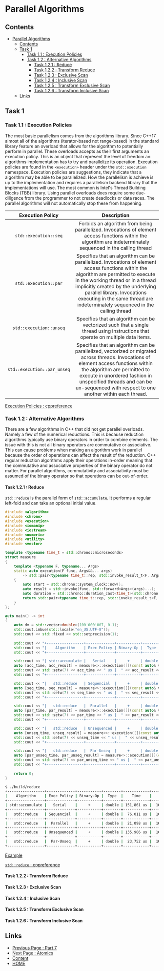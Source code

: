 # Parallel Algorithms

## Contents

- [Parallel Algorithms](#parallel-algorithms)
  - [Contents](#contents)
  - [Task 1](#task-1)
    - [Task 1.1 : Execution Policies](#task-11--execution-policies)
    - [Task 1.2 : Alternative Algorithms](#task-12--alternative-algorithms)
      - [Task 1.2.1 : Reduce](#task-121--reduce)
      - [Task 1.2.2 : Transform Reduce](#task-122--transform-reduce)
      - [Task 1.2.3 : Exclusive Scan](#task-123--exclusive-scan)
      - [Task 1.2.4 : Inclusive Scan](#task-124--inclusive-scan)
      - [Task 1.2.5 : Transform Exclusive Scan](#task-125--transform-exclusive-scan)
      - [Task 1.2.6 : Transform Inclusive Scan](#task-126--transform-inclusive-scan)
  - [Links](#links)

## Task 1

### Task 1.1 : Execution Policies

The most basic parallelism comes from the algorithms library. Since C++17 almost all of the algorithms (iterator-based not range-based) in the standard library feature an overload that allows for the algorithm to potentially perform in parallel. These overloads accepts as their first arguments an execution policy. This is an object that represent the level of freedom an algorithms implementation has to try and parallelize its operation. Execution policies are found in the `<execution>` header under the `std::execution` namespace. Execution policies are suggestions, they indicate that a algorithm may be able to be parallelized. How the parallelism is achieve is up to the implementation and requires a parallelism backend library that the implementations will use. The most common is Intel's Thread Building Blocks (TBB) library. Using parallel overloads does require some due-diligence from the programmer to not create deadlocks or data races. The parallel algorithms will not automatically stop these from happening.

|       Execution Policy      |                                                                                                                                                           Description                                                                                                                                                           |
|:---------------------------:|:-------------------------------------------------------------------------------------------------------------------------------------------------------------------------------------------------------------------------------------------------------------------------------------------------------------------------------:|
|    `std::execution::seq`    |                                                                                  Forbids an algorithm from being parallelized. Invocations of element access functions within the algorithm are indeterminately sequenced in the calling thread                                                                                 |
|    `std::execution::par`    | Specifies that an algorithm can be parallelized. Invocations of element access functions within the algorithm are permitted to execute in the working thread or in a thread implicitly created by the underlying parallel library. Invocations executing in the same thread are indeterminately sequenced in the calling thread |
|   `std::execution::unseq`   |                                                                                                 Specifies that an algorithm can be vectorized such that a single thread using instructions that operate on multiple data items.                                                                                                 |
| `std::execution::par_unseq` |                 Specifies that an algorithm can be parallelized, vectorized or migrated across threads. Invocations of element access functions within the algorithm are permitted to execute in unordered fashion in unspecified threads and can be un-sequenced with respect to one another within each thread.                |

[Execution Policies : cppreference](https://en.cppreference.com/w/cpp/algorithm/execution_policy_tag_t)

### Task 1.2 : Alternative Algorithms

There are a few algorithms in C++ that did not get parallel overloads. Namely a few of the numerical reductions. This is because reduction algorithms typically use binary operators in order to combine elements. The issue with this is not all binary operators are commutative or associative. This can cause problems when making an algorithm work in parallel because the order of operations can affect the result of the reduction. C++ regular reduction algorithms apply their operations in-order meaning that the commutative and associative properties of the binary operator do not matter. For parallel algorithms, commutativity and associativity must be assumed of the binary operator so that operations can be out-of-order.

#### Task 1.2.1 : Reduce

`std::reduce` is the parallel form of `std::accumulate`. It performs a regular left-fold and can take an optional initial value.

```cxx
#include <algorithm>
#include <chrono>
#include <execution>
#include <iomanip>
#include <iostream>
#include <numeric>
#include <utility>
#include <vector>

template <typename time_t = std::chrono::microseconds>
struct measure
{
    template <typename F, typename... Args>
    static auto execution(F func, Args&&... args) 
        -> std::pair<typename time_t::rep, std::invoke_result_t<F, Args...>>
    {
        auto start = std::chrono::system_clock::now();
        auto result = std::invoke(func, std::forward<Args>(args)...);
        auto duration = std::chrono::duration_cast<time_t>(std::chrono::system_clock::now() - start);
        return std::pair<typename time_t::rep, std::invoke_result_t<F, Args...>>{ duration.count(), result };
    }
};

auto main() -> int
{
    auto dv = std::vector<double>(100'000'007, 0.1);
    std::cout.imbue(std::locale("en_US.UTF-8"));
    std::cout << std::fixed << std::setprecision(1);
    
    std::cout << "+-----------------+-------------+-----------+--------+------------+----------------+" << std::endl;
    std::cout << "|    Algorithm    | Exec Policy | Binary-Op |  Type  |    Time    |     Result     |" << std::endl;
    std::cout << "+-----------------+-------------+-----------+--------+------------+----------------+" << std::endl;

    std::cout << "| std::accumulate |   Serial    |     +     | double | ";
    auto [acc_time, acc_result] = measure<>::execution([](const auto& v){ return std::accumulate(v.begin(), v.end(), 0.0); }, dv);
    std::cout << std::setw(7) << acc_time << " us |  " << acc_result << "  |" << std::endl;
    std::cout << "+-----------------+-------------+-----------+--------+------------+----------------+" << std::endl;

    std::cout << "|   std::reduce   | Sequencial  |     +     | double | ";
    auto [seq_time, seq_result] = measure<>::execution([](const auto& v){ return std::reduce(std::execution::seq, v.begin(), v.end(), 0.0); }, dv);
    std::cout << std::setw(7) << seq_time << " us |  " << seq_result << "  |" << std::endl;
    std::cout << "+-----------------+-------------+-----------+--------+------------+----------------+" << std::endl;

    std::cout << "|   std::reduce   |  Parallel   |     +     | double | ";
    auto [par_time, par_result] = measure<>::execution([](const auto& v){ return std::reduce(std::execution::par, v.begin(), v.end(), 0.0); }, dv);
    std::cout << std::setw(7) << par_time << " us |  " << par_result << "  |" << std::endl;
    std::cout << "+-----------------+-------------+-----------+--------+------------+----------------+" << std::endl;

    std::cout << "|   std::reduce   | Unsequenced |     +     | double | ";
    auto [unseq_time, unseq_result] = measure<>::execution([](const auto& v){ return std::reduce(std::execution::unseq, v.begin(), v.end(), 0.0); }, dv);
    std::cout << std::setw(7) << unseq_time << " us |  " << unseq_result << "  |" << std::endl;
    std::cout << "+-----------------+-------------+-----------+--------+------------+----------------+" << std::endl;

    std::cout << "|   std::reduce   |  Par-Unseq  |     +     | double | ";
    auto [par_unseq_time, par_unseq_result] = measure<>::execution([](const auto& v){ return std::reduce(std::execution::par_unseq, v.begin(), v.end(), 0.0); }, dv);
    std::cout << std::setw(7) << par_unseq_time << " us |  " << par_unseq_result << "  |" << std::endl;
    std::cout << "+-----------------+-------------+-----------+--------+------------+----------------+" << std::endl;
    
    return 0;
}
```

```sh
$ ./build/reduce
+-----------------+-------------+-----------+--------+------------+----------------+
|    Algorithm    | Exec Policy | Binary-Op |  Type  |    Time    |     Result     |
+-----------------+-------------+-----------+--------+------------+----------------+
| std::accumulate |   Serial    |     +     | double | 151,861 us |  10,000,000.7  |
+-----------------+-------------+-----------+--------+------------+----------------+
|   std::reduce   | Sequencial  |     +     | double |  76,011 us |  10,000,000.7  |
+-----------------+-------------+-----------+--------+------------+----------------+
|   std::reduce   |  Parallel   |     +     | double |  21,098 us |  10,000,000.7  |
+-----------------+-------------+-----------+--------+------------+----------------+
|   std::reduce   | Unsequenced |     +     | double | 135,906 us |  10,000,000.7  |
+-----------------+-------------+-----------+--------+------------+----------------+
|   std::reduce   |  Par-Unseq  |     +     | double |  23,752 us |  10,000,000.7  |
+-----------------+-------------+-----------+--------+------------+----------------+
```

[Example](/content/part7/examples/par-algs/src/reduce.main.cxx)

[`std::reduce` : cppreference](https://en.cppreference.com/w/cpp/algorithm/reduce)

#### Task 1.2.2 : Transform Reduce

#### Task 1.2.3 : Exclusive Scan

#### Task 1.2.4 : Inclusive Scan

#### Task 1.2.5 : Transform Exclusive Scan

#### Task 1.2.6 : Transform Inclusive Scan

## Links

- [Previous Page : Part 7](/content/part7/README.md)
- [Next Page : Atomics](/content/part7/tasks/atomics.md)
- [Content](/content/README.md)
- [HOME](/README.md)
